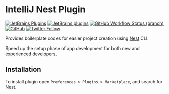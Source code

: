 # IntelliJ Nest Plugin

[![JetBrains Plugins](https://img.shields.io/jetbrains/plugin/v/00000-nestjs)](https://plugins.jetbrains.com/plugin/00000-nestjs)
[![JetBrains plugins](https://img.shields.io/jetbrains/plugin/d/00000-nestjs)](https://plugins.jetbrains.com/plugin/00000-nestjs/versions)
[![GitHub Workflow Status (branch)](https://img.shields.io/github/workflow/status/nekofar/intellij-nestjs/Build/master)](https://github.com/nekofar/intellij-nestjs/actions/workflows/build.yml)
[![GitHub](https://img.shields.io/github/license/nekofar/intellij-nestjs)](https://github.com/nekofar/intellij-nestjs/blob/master/LICENSE)
[![Twitter Follow](https://img.shields.io/twitter/follow/nekofar?style=flat)](https://twitter.com/nekofar)

<!-- Plugin description -->
Provides boilerplate codes for easier project creation using [Nest](https://nestjs.com) CLI.

Speed up the setup phase of app development for both new and experienced developers.
<!-- Plugin description end -->

## Installation

To install plugin open `Preferences > Plugins > Marketplace`, and search for Nest.